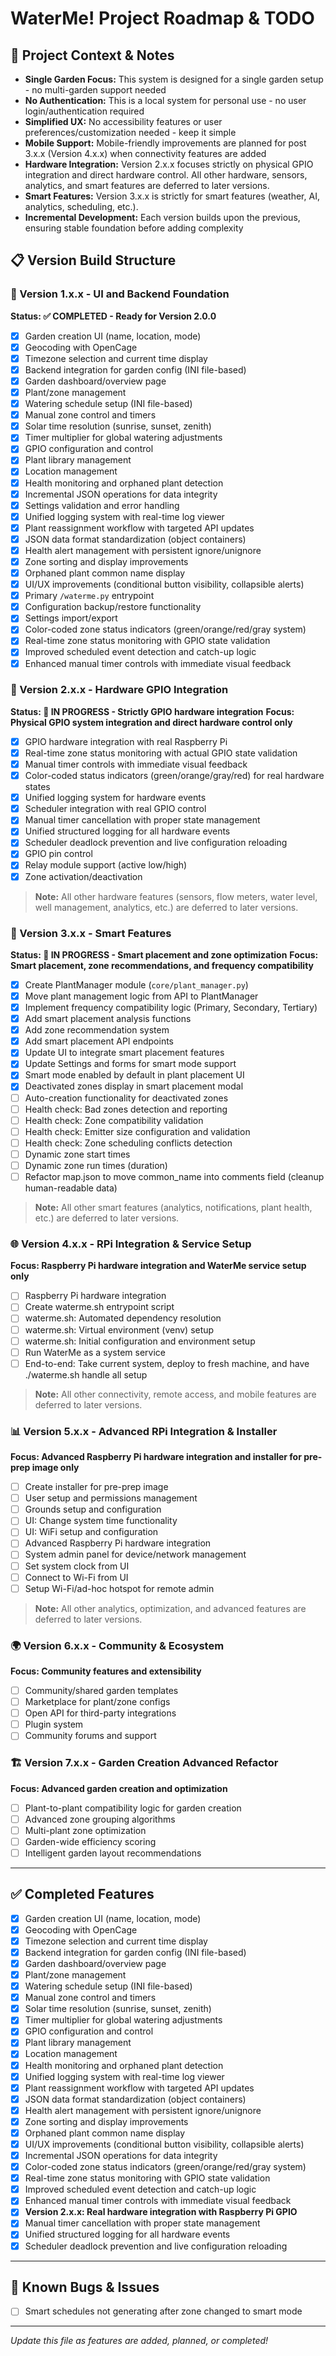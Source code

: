 # WaterMe! Project Roadmap & TODO

## 📝 Project Context & Notes
- **Single Garden Focus:** This system is designed for a single garden setup - no multi-garden support needed
- **No Authentication:** This is a local system for personal use - no user login/authentication required
- **Simplified UX:** No accessibility features or user preferences/customization needed - keep it simple
- **Mobile Support:** Mobile-friendly improvements are planned for post 3.x.x (Version 4.x.x) when connectivity features are added
- **Hardware Integration:** Version 2.x.x focuses strictly on physical GPIO integration and direct hardware control. All other hardware, sensors, analytics, and smart features are deferred to later versions.
- **Smart Features:** Version 3.x.x is strictly for smart features (weather, AI, analytics, scheduling, etc.).
- **Incremental Development:** Each version builds upon the previous, ensuring stable foundation before adding complexity

## 📋 Version Build Structure

### 🎯 Version 1.x.x - UI and Backend Foundation
**Status: ✅ COMPLETED - Ready for Version 2.0.0**
- [x] Garden creation UI (name, location, mode)
- [x] Geocoding with OpenCage
- [x] Timezone selection and current time display
- [x] Backend integration for garden config (INI file-based)
- [x] Garden dashboard/overview page
- [x] Plant/zone management
- [x] Watering schedule setup (INI file-based)
- [x] Manual zone control and timers
- [x] Solar time resolution (sunrise, sunset, zenith)
- [x] Timer multiplier for global watering adjustments
- [x] GPIO configuration and control
- [x] Plant library management
- [x] Location management
- [x] Health monitoring and orphaned plant detection
- [x] Incremental JSON operations for data integrity
- [x] Settings validation and error handling
- [x] Unified logging system with real-time log viewer
- [x] Plant reassignment workflow with targeted API updates
- [x] JSON data format standardization (object containers)
- [x] Health alert management with persistent ignore/unignore
- [x] Zone sorting and display improvements
- [x] Orphaned plant common name display
- [x] UI/UX improvements (conditional button visibility, collapsible alerts)
- [x] Primary `/waterme.py` entrypoint
- [x] Configuration backup/restore functionality
- [x] Settings import/export
- [x] Color-coded zone status indicators (green/orange/red/gray system)
- [x] Real-time zone status monitoring with GPIO state validation
- [x] Improved scheduled event detection and catch-up logic
- [x] Enhanced manual timer controls with immediate visual feedback

### 🔌 Version 2.x.x - Hardware GPIO Integration
**Status: 🚀 IN PROGRESS - Strictly GPIO hardware integration**
**Focus: Physical GPIO system integration and direct hardware control only**
- [x] GPIO hardware integration with real Raspberry Pi
- [x] Real-time zone status monitoring with actual GPIO state validation
- [x] Manual timer controls with immediate visual feedback
- [x] Color-coded status indicators (green/orange/gray/red) for real hardware states
- [x] Unified logging system for hardware events
- [x] Scheduler integration with real GPIO control
- [x] Manual timer cancellation with proper state management
- [x] Unified structured logging for all hardware events
- [x] Scheduler deadlock prevention and live configuration reloading
- [x] GPIO pin control
- [x] Relay module support (active low/high)
- [x] Zone activation/deactivation

> **Note:** All other hardware features (sensors, flow meters, water level, well management, analytics, etc.) are deferred to later versions.

### 🧠 Version 3.x.x - Smart Features
**Status: 🚀 IN PROGRESS - Smart placement and zone optimization**
**Focus: Smart placement, zone recommendations, and frequency compatibility**
- [x] Create PlantManager module (`core/plant_manager.py`)
- [x] Move plant management logic from API to PlantManager
- [x] Implement frequency compatibility logic (Primary, Secondary, Tertiary)
- [x] Add smart placement analysis functions
- [x] Add zone recommendation system
- [x] Add smart placement API endpoints
- [x] Update UI to integrate smart placement features
- [x] Update Settings and forms for smart mode support
- [x] Smart mode enabled by default in plant placement UI
- [x] Deactivated zones display in smart placement modal
- [ ] Auto-creation functionality for deactivated zones
- [ ] Health check: Bad zones detection and reporting
- [ ] Health check: Zone compatibility validation
- [ ] Health check: Emitter size configuration and validation
- [ ] Health check: Zone scheduling conflicts detection
- [ ] Dynamic zone start times
- [ ] Dynamic zone run times (duration)
- [ ] Refactor map.json to move common_name into comments field (cleanup human-readable data)

> **Note:** All other smart features (analytics, notifications, plant health, etc.) are deferred to later versions.

### 🌐 Version 4.x.x - RPi Integration & Service Setup
**Focus: Raspberry Pi hardware integration and WaterMe service setup only**
- [ ] Raspberry Pi hardware integration
- [ ] Create waterme.sh entrypoint script
- [ ] waterme.sh: Automated dependency resolution
- [ ] waterme.sh: Virtual environment (venv) setup
- [ ] waterme.sh: Initial configuration and environment setup
- [ ] Run WaterMe as a system service
- [ ] End-to-end: Take current system, deploy to fresh machine, and have ./waterme.sh handle all setup

> **Note:** All other connectivity, remote access, and mobile features are deferred to later versions.

### 📊 Version 5.x.x - Advanced RPi Integration & Installer
**Focus: Advanced Raspberry Pi hardware integration and installer for pre-prep image only**
- [ ] Create installer for pre-prep image
- [ ] User setup and permissions management
- [ ] Grounds setup and configuration
- [ ] UI: Change system time functionality
- [ ] UI: WiFi setup and configuration
- [ ] Advanced Raspberry Pi hardware integration
- [ ] System admin panel for device/network management
- [ ] Set system clock from UI
- [ ] Connect to Wi-Fi from UI
- [ ] Setup Wi-Fi/ad-hoc hotspot for remote admin

> **Note:** All other analytics, optimization, and advanced features are deferred to later versions.

### 🌍 Version 6.x.x - Community & Ecosystem
**Focus: Community features and extensibility**
- [ ] Community/shared garden templates
- [ ] Marketplace for plant/zone configs
- [ ] Open API for third-party integrations
- [ ] Plugin system
- [ ] Community forums and support

### 🏗️ Version 7.x.x - Garden Creation Advanced Refactor
**Focus: Advanced garden creation and optimization**
- [ ] Plant-to-plant compatibility logic for garden creation
- [ ] Advanced zone grouping algorithms
- [ ] Multi-plant zone optimization
- [ ] Garden-wide efficiency scoring
- [ ] Intelligent garden layout recommendations

---

## ✅ Completed Features
- [x] Garden creation UI (name, location, mode)
- [x] Geocoding with OpenCage
- [x] Timezone selection and current time display
- [x] Backend integration for garden config (INI file-based)
- [x] Garden dashboard/overview page
- [x] Plant/zone management
- [x] Watering schedule setup (INI file-based)
- [x] Manual zone control and timers
- [x] Solar time resolution (sunrise, sunset, zenith)
- [x] Timer multiplier for global watering adjustments
- [x] GPIO configuration and control
- [x] Plant library management
- [x] Location management
- [x] Health monitoring and orphaned plant detection
- [x] Unified logging system with real-time log viewer
- [x] Plant reassignment workflow with targeted API updates
- [x] JSON data format standardization (object containers)
- [x] Health alert management with persistent ignore/unignore
- [x] Zone sorting and display improvements
- [x] Orphaned plant common name display
- [x] UI/UX improvements (conditional button visibility, collapsible alerts)
- [x] Incremental JSON operations for data integrity
- [x] Color-coded zone status indicators (green/orange/red/gray system)
- [x] Real-time zone status monitoring with GPIO state validation
- [x] Improved scheduled event detection and catch-up logic
- [x] Enhanced manual timer controls with immediate visual feedback
- [x] **Version 2.x.x: Real hardware integration with Raspberry Pi GPIO**
- [x] Manual timer cancellation with proper state management
- [x] Unified structured logging for all hardware events
- [x] Scheduler deadlock prevention and live configuration reloading

---

## 🐛 Known Bugs & Issues
- [ ] Smart schedules not generating after zone changed to smart mode

---
*Update this file as features are added, planned, or completed!* 